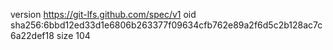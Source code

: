 version https://git-lfs.github.com/spec/v1
oid sha256:6bbd12ed33d1e6806b263377f09634cfb762e89a2f6d5c2b128ac7c6a22def18
size 104
